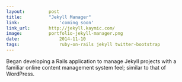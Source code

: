 ```yaml
---
layout:			post
title:			"Jekyll Manager"
link:				'coming soon'
link_url:		http://jekyll.kaymic.com/
image:			portfolio-jekyll-manager.png
date:				2014-11-10
tags:				ruby-on-rails jekyll twitter-bootstrap
---
```

Began developing a Rails application to manage Jekyll projects with a familiar online content management system feel; similar to that of WordPress.